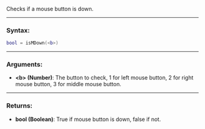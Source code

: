 Checks if a mouse button is down.

---

### Syntax:
```lua
bool = isMDown(<b>)
```

---

### Arguments:

* **<b\> (Number)**: The button to check, 1 for left mouse button, 2 for right mouse button, 3 for middle mouse button.

---

### Returns:

* **bool (Boolean)**: True if mouse button is down, false if not.